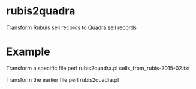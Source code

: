 rubis2quadra
==========
Transform Rubuis sell records to Quadra sell records

Example
=======
Transform a specific file
perl rubis2quadra.pl sells_from_rubis-2015-02.txt

Transform the earlier file
perl rubis2quadra.pl
